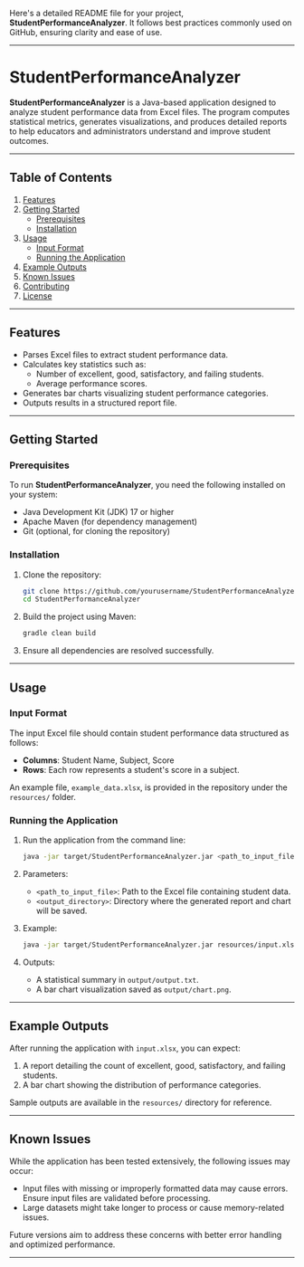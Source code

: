 Here's a detailed README file for your project, **StudentPerformanceAnalyzer**. It follows best practices commonly used on GitHub, ensuring clarity and ease of use.

---

# StudentPerformanceAnalyzer

**StudentPerformanceAnalyzer** is a Java-based application designed to analyze student performance data from Excel files. The program computes statistical metrics, generates visualizations, and produces detailed reports to help educators and administrators understand and improve student outcomes.

---

## Table of Contents

1. [Features](#features)  
2. [Getting Started](#getting-started)  
   - [Prerequisites](#prerequisites)  
   - [Installation](#installation)  
3. [Usage](#usage)  
   - [Input Format](#input-format)  
   - [Running the Application](#running-the-application)  
4. [Example Outputs](#example-outputs)  
5. [Known Issues](#known-issues)  
6. [Contributing](#contributing)  
7. [License](#license)  

---

## Features

- Parses Excel files to extract student performance data.
- Calculates key statistics such as:
  - Number of excellent, good, satisfactory, and failing students.
  - Average performance scores.
- Generates bar charts visualizing student performance categories.
- Outputs results in a structured report file.

---

## Getting Started

### Prerequisites

To run **StudentPerformanceAnalyzer**, you need the following installed on your system:
- Java Development Kit (JDK) 17 or higher
- Apache Maven (for dependency management)
- Git (optional, for cloning the repository)

### Installation

1. Clone the repository:
   ```bash
   git clone https://github.com/yourusername/StudentPerformanceAnalyzer.git
   cd StudentPerformanceAnalyzer
   ```

2. Build the project using Maven:
   ```bash
   gradle clean build
   ```

3. Ensure all dependencies are resolved successfully.

---

## Usage

### Input Format

The input Excel file should contain student performance data structured as follows:
- **Columns**: Student Name, Subject, Score
- **Rows**: Each row represents a student's score in a subject.

An example file, `example_data.xlsx`, is provided in the repository under the `resources/` folder.

### Running the Application

1. Run the application from the command line:
   ```bash
   java -jar target/StudentPerformanceAnalyzer.jar <path_to_input_file>
   ```

2. Parameters:
   - `<path_to_input_file>`: Path to the Excel file containing student data.
   - `<output_directory>`: Directory where the generated report and chart will be saved.

3. Example:
   ```bash
   java -jar target/StudentPerformanceAnalyzer.jar resources/input.xlsx
   ```

4. Outputs:
   - A statistical summary in `output/output.txt`.
   - A bar chart visualization saved as `output/chart.png`.

---

## Example Outputs

After running the application with `input.xlsx`, you can expect:
1. A report detailing the count of excellent, good, satisfactory, and failing students.
2. A bar chart showing the distribution of performance categories.

Sample outputs are available in the `resources/` directory for reference.

---

## Known Issues

While the application has been tested extensively, the following issues may occur:
- Input files with missing or improperly formatted data may cause errors. Ensure input files are validated before processing.
- Large datasets might take longer to process or cause memory-related issues.

Future versions aim to address these concerns with better error handling and optimized performance.

---
